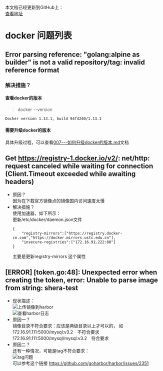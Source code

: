 本文档已经更新到GitHub上：  
[查看地址](https://github.com/xej520/Record-Share-Progress/blob/master/003---docker/006---docker---question.md)

# docker 问题列表   
## Error parsing reference: "golang:alpine as builder" is not a valid repository/tag: invalid reference format  
### 解决措施？
#### 查看docker的版本  
>docker --version  

    Docker version 1.13.1, build 94f4240/1.13.1

#### 需要升级docker的版本  
具体升级过程，可以查看[007---如何升级docker的版本.md](https://github.com/xej520/Record-Share-Progress/blob/master/003---docker/007---%E5%A6%82%E4%BD%95%E5%8D%87%E7%BA%A7docker%E7%9A%84%E7%89%88%E6%9C%AC.md)文档  

## Get https://registry-1.docker.io/v2/: net/http: request canceled while waiting for connection (Client.Timeout exceeded while awaiting headers) 
- 原因？  
    因为在下载官方镜像点的镜像国内访问速度太慢  
- 解决措施？  
    使用加速器，如下所示：  
    更新/etc/docker/daemon.json文件  
    ```
    {
        "registry-mirrors":["https://registry.docker-cn.com","https://docker.mirrors.ustc.edu.cn"],
        "insecure-registries":["172.16.91.222:80"]
    }
    ```  
    主要是更新registry-mirrors 这个属性


## [ERROR] [token.go:48]: Unexpected error when creating the token, error: Unable to parse image from string: shera-test  
- 现状描述：  
    ![上传镜像到harbor](https://note.youdao.com/yws/public/resource/325637fdd3e566a5d270882de12217ce/xmlnote/480FF728FC1941BC8004F843C93199D1/22228)  
    ![查看harbor日志](https://note.youdao.com/yws/public/resource/325637fdd3e566a5d270882de12217ce/xmlnote/187664C0434D4C278D149C8A99976457/22230)   
- 原因一？  
    镜像目录不符合要求：应该是两级目录以上才可以的， 如  
    172.16.91.111:5000/mysql:v3.2&ensp;&ensp;不符合要求  
    172.16.91.111:5000/mysql/mysql:v3.2&ensp;&ensp;符合要求  
- 原因二？   
    还有一种情况，可能是tag不符合要求：  
    ![tag问题](https://note.youdao.com/yws/public/resource/325637fdd3e566a5d270882de12217ce/xmlnote/C100E03AD36D4CDF82726774FAA1EF46/22232)   
    可以参考这个链接
    https://github.com/goharbor/harbor/issues/2351   

